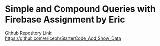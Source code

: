 # Simple and Compound Queries with Firebase Assignment by Eric
Github Repository Link: https://github.com/ericeoh/StarterCode_Add_Show_Data
